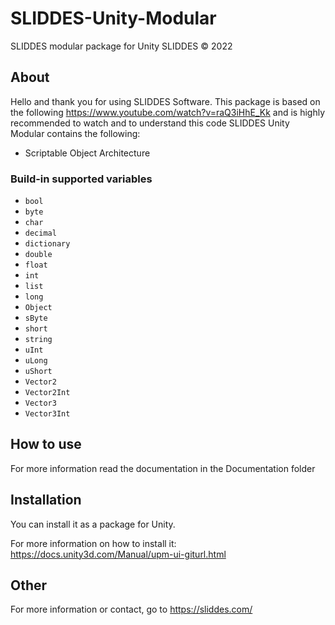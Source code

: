 # SLIDDES-Unity-Modular
SLIDDES modular package for Unity
SLIDDES © 2022

## About
Hello and thank you for using SLIDDES Software.
This package is based on the following https://www.youtube.com/watch?v=raQ3iHhE_Kk and is highly recommended to watch and to understand this code
SLIDDES Unity Modular contains the following:
- Scriptable Object Architecture

### Build-in supported variables
- `bool`
- `byte`
- `char`
- `decimal`
- `dictionary`
- `double`
- `float`
- `int`
- `list`
- `long`
- `Object`
- `sByte`
- `short`
- `string`
- `uInt`
- `uLong`
- `uShort`
- `Vector2`
- `Vector2Int`
- `Vector3`
- `Vector3Int`

## How to use
For more information read the documentation in the Documentation folder

## Installation
You can install it as a package for Unity.

For more information on how to install it:
https://docs.unity3d.com/Manual/upm-ui-giturl.html

## Other
For more information or contact, go to https://sliddes.com/